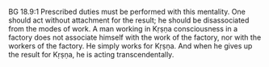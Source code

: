 BG 18.9:1	Prescribed duties must be performed with this mentality. One should act without attachment for the result; he should be disassociated from the modes of work. A man working in Kṛṣṇa consciousness in a factory does not associate himself with the work of the factory, nor with the workers of the factory. He simply works for Kṛṣṇa. And when he gives up the result for Kṛṣṇa, he is acting transcendentally.